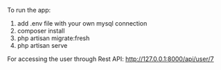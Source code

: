 To run the app:

1. add .env file with your own mysql connection 
2. composer install
3. php artisan migrate:fresh
4. php artisan serve

For accessing the user through Rest API: http://127.0.0.1:8000/api/user/7
